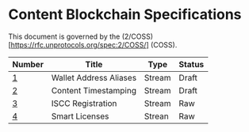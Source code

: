 # Content Blockchain Specifications

This document is governed by the (2/COSS)[https://rfc.unprotocols.org/spec:2/COSS/] (COSS).

| Number                         | Title                  | Type   | Status |
| ------------------------------ | ---------------------- | ------ | ------ |
| [1](spec-0001-alias.md)        | Wallet Address Aliases | Stream | Draft  |
| [2](spec-0002-timestamp.md)    | Content Timestamping   | Stream | Draft  |
| [3](spec-0003-iscc.md)         | ISCC Registration      | Stream | Raw    |
| [4](spec-0004-smartlicense.md) | Smart Licenses         | Strean | Raw    |
